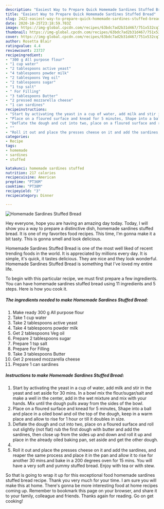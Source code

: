 ```yaml
---
description: "Easiest Way to Prepare Quick Homemade Sardines Stuffed Bread"
title: "Easiest Way to Prepare Quick Homemade Sardines Stuffed Bread"
slug: 2422-easiest-way-to-prepare-quick-homemade-sardines-stuffed-bread
date: 2020-10-25T23:18:59.703Z
image: https://img-global.cpcdn.com/recipes/63bdc7ad2b31d467/751x532cq70/homemade-sardines-stuffed-bread-recipe-main-photo.jpg
thumbnail: https://img-global.cpcdn.com/recipes/63bdc7ad2b31d467/751x532cq70/homemade-sardines-stuffed-bread-recipe-main-photo.jpg
cover: https://img-global.cpcdn.com/recipes/63bdc7ad2b31d467/751x532cq70/homemade-sardines-stuffed-bread-recipe-main-photo.jpg
author: Rosetta Blair
ratingvalue: 4.4
reviewcount: 23737
recipeingredient:
- "300 g All purpose flour"
- "1 cup water"
- "2 tablespoons active yeast"
- "4 tablespoons powder milk"
- "2 tablespoons Veg oil"
- "2 tablespoons sugar"
- "1 tsp salt"
- " For Filling"
- "3 tablespoons Butter"
- "2 pressed mozzarella cheese"
- "1 can sardines"
recipeinstructions:
- "Start by activating the yeast in a cup of water, add milk and stir in the yeast and set aside for 30 mins. In a bowl mix the flour/sugar/salt and make a well in the center, add in the wet mixture and mix with your hands. Mix until the dough pulls away from the sides of the bowl."
- "Place on a floured surface and knead for 5 minutes, Shape into a ball and place in a oiled bowl and oil the top of the dough, keep in a warm place and allow to rise for 1 hour or till it doubles in size."
- "Deflate the dough and cut into two, place on a floured surface and roll out slightly (not flat) rub the first dough with butter and add the sardines, then close up from the sides up and down and roll it up and place in the already oiled baking pan, set aside and get the other dough."
- ""
- "Roll it out and place the presses cheese on it and add the sardines, and reaper the same process and place it in the pan and allow it to rise for another 30 mins.and bake in a 200 degrees oven for 15 mins. You will have a very soft and yummy stuffed bread. Enjoy with tea or with stew."
categories:
- Recipe
tags:
- homemade
- sardines
- stuffed

katakunci: homemade sardines stuffed 
nutrition: 217 calories
recipecuisine: American
preptime: "PT36M"
cooktime: "PT38M"
recipeyield: "3"
recipecategory: Dinner

---
```



![Homemade Sardines Stuffed Bread](https://img-global.cpcdn.com/recipes/63bdc7ad2b31d467/751x532cq70/homemade-sardines-stuffed-bread-recipe-main-photo.jpg)

Hey everyone, hope you are having an amazing day today. Today, I will show you a way to prepare a distinctive dish, homemade sardines stuffed bread. It is one of my favorites food recipes. This time, I'm gonna make it a bit tasty. This is gonna smell and look delicious.



Homemade Sardines Stuffed Bread is one of the most well liked of recent trending foods in the world. It is appreciated by millions every day. It is simple, it's quick, it tastes delicious. They are nice and they look wonderful. Homemade Sardines Stuffed Bread is something that I've loved my entire life.


To begin with this particular recipe, we must first prepare a few ingredients. You can have homemade sardines stuffed bread using 11 ingredients and 5 steps. Here is how you cook it.

<!--inarticleads1-->

##### The ingredients needed to make Homemade Sardines Stuffed Bread:

1. Make ready 300 g All purpose flour
1. Take 1 cup water
1. Take 2 tablespoons active yeast
1. Take 4 tablespoons powder milk
1. Get 2 tablespoons Veg oil
1. Prepare 2 tablespoons sugar
1. Prepare 1 tsp salt
1. Prepare  For Filling
1. Take 3 tablespoons Butter
1. Get 2 pressed mozzarella cheese
1. Prepare 1 can sardines




<!--inarticleads2-->

##### Instructions to make Homemade Sardines Stuffed Bread:

1. Start by activating the yeast in a cup of water, add milk and stir in the yeast and set aside for 30 mins. In a bowl mix the flour/sugar/salt and make a well in the center, add in the wet mixture and mix with your hands. Mix until the dough pulls away from the sides of the bowl.
1. Place on a floured surface and knead for 5 minutes, Shape into a ball and place in a oiled bowl and oil the top of the dough, keep in a warm place and allow to rise for 1 hour or till it doubles in size.
1. Deflate the dough and cut into two, place on a floured surface and roll out slightly (not flat) rub the first dough with butter and add the sardines, then close up from the sides up and down and roll it up and place in the already oiled baking pan, set aside and get the other dough.
1. 
1. Roll it out and place the presses cheese on it and add the sardines, and reaper the same process and place it in the pan and allow it to rise for another 30 mins.and bake in a 200 degrees oven for 15 mins. You will have a very soft and yummy stuffed bread. Enjoy with tea or with stew.




So that is going to wrap it up for this exceptional food homemade sardines stuffed bread recipe. Thank you very much for your time. I am sure you will make this at home. There's gonna be more interesting food at home recipes coming up. Remember to bookmark this page on your browser, and share it to your family, colleague and friends. Thanks again for reading. Go on get cooking!
